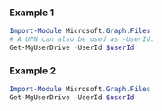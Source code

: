 ### Example 1
``` powershell
Import-Module Microsoft.Graph.Files
# A UPN can also be used as -UserId.
Get-MgUserDrive -UserId $userId
```
### Example 2
``` powershell
Import-Module Microsoft.Graph.Files
Get-MgUserDrive -UserId $userId
```

